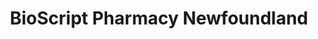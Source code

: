 ---
title: "BioScript Pharmacy Newfoundland"
url: /st-johns/bioscript-pharmacy-newfoundland/
shop: chemist
---